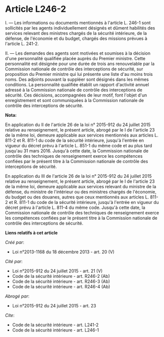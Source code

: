 # Article L246-2

I. ― Les informations ou documents mentionnés à l'article L. 246-1 sont sollicités par les agents individuellement désignés
et dûment habilités des services relevant des ministres chargés de la sécurité intérieure, de la défense, de l'économie et du
budget, chargés des missions prévues à l'article L. 241-2. 

II. ― Les demandes des agents sont motivées et soumises à la décision d'une personnalité qualifiée placée auprès du Premier
ministre. Cette personnalité est désignée pour une durée de trois ans renouvelable par la Commission nationale de contrôle
des interceptions de sécurité, sur proposition du Premier ministre qui lui présente une liste d'au moins trois noms. Des
adjoints pouvant la suppléer sont désignés dans les mêmes conditions. La personnalité qualifiée établit un rapport d'activité
annuel adressé à la Commission nationale de contrôle des interceptions de sécurité. Ces décisions, accompagnées de leur
motif, font l'objet d'un enregistrement et sont communiquées à la Commission nationale de contrôle des interceptions de
sécurité.

**Nota:**

En application du II de l'article 26 de la loi n° 2015-912 du 24 juillet 2015 relative au renseignement, le présent article,
abrogé par le I de l'article 23 de la même loi, demeure applicable aux services mentionnés aux articles L. 811-2 et R. 811-1
du code de la sécurité intérieure, jusqu'à l'entrée en vigueur du décret prévu à l'article L. 851-1 du même code et au plus
tard jusqu'au 31 mars 2016. Jusqu'à cette date, la Commission nationale de contrôle des techniques de renseignement exerce
les compétences confiées par le présent titre à la Commission nationale de contrôle des interceptions de sécurité. 

En application du III de l'article 26 de la loi n° 2015-912 du 24 juillet 2015 relative au renseignement, le présent article,
abrogé par le I de l'article 23 de la même loi, demeure applicable aux services relevant du ministre de la défense, du
ministre de l'intérieur ou des ministres chargés de l'économie, du budget ou des douanes, autres que ceux mentionnés aux
articles L. 811-2 et R. 811-1 du code de la sécurité intérieure, jusqu'à l'entrée en vigueur du décret prévu à l'article L.
811-4 du même code. Jusqu'à cette date, la Commission nationale de contrôle des techniques de renseignement exerce les
compétences confiées par le présent titre à la Commission nationale de contrôle des interceptions de sécurité.

**Liens relatifs à cet article**

_Créé par_:

  - Loi n°2013-1168 du 18 décembre 2013 - art. 20 (V)

_Cité par_:

  - Loi n°2015-912 du 24 juillet 2015 - art. 21 (V)
  - Code de la sécurité intérieure - art. R246-2 (Ab)
  - Code de la sécurité intérieure - art. R246-3 (Ab)
  - Code de la sécurité intérieure - art. R246-4 (Ab)

_Abrogé par_:

  - Loi n°2015-912 du 24 juillet 2015 - art. 23

_Cite_:

  - Code de la sécurité intérieure - art. L241-2
  - Code de la sécurité intérieure - art. L246-1
